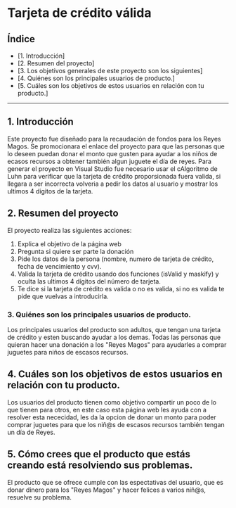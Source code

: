# Tarjeta de crédito válida

## Índice

* [1. Introducción]
* [2. Resumen del proyecto]
* [3. Los objetivos generales de este proyecto son los siguientes]
* [4. Quiénes son los principales usuarios de producto.]
* [5. Cuáles son los objetivos de estos usuarios en relación con tu producto.]

***

## 1. Introducción

Este proyecto fue diseñado para la recaudación de fondos para los Reyes Magos. Se promocionara el enlace del proyecto para que las personas que lo deseen puedan donar el monto que gusten para ayudar a los niños de ecasos recursos a obtener también algun juguete el día de reyes. 
Para generar el proyecto en Visual Studio fue necesario usar el cAlgoritmo de Luhn para verificar que la tarjeta de crédito proporsionada fuera valida, si llegara a ser incorrecta volveria a pedir los datos al usuario y mostrar los ultimos 4 digitos de la tarjeta. 

## 2. Resumen del proyecto

El proyecto realiza las siguientes acciones:
1. Explica el objetivo de la página web
2. Pregunta si quiere ser parte la donación
3. Pide los datos de la persona (nombre, numero de tarjeta de crédito, fecha de vencimiento y cvv).
4. Valida la tarjeta de crédito usando dos funciones (isValid y maskify) y oculta las ultimos 4 dígitos del número de tarjeta. 
5. Te dice si la tarjeta de crédito es valida o no es valida, si no es valida te pide que vuelvas a introducirla. 

### 3. Quiénes son los principales usuarios de producto.

Los principales usuarios del producto son adultos, que tengan una tarjeta de crédito y esten buscando ayudar a los demas. Todas las personas que quieran hacer una donación a los "Reyes Magos" para ayudarles a comprar juguetes para niños de escasos recursos.

## 4. Cuáles son los objetivos de estos usuarios en relación con tu producto.

Los usuarios del producto tienen como objetivo compartir un poco de lo que tienen para otros, en este caso esta página web les ayuda con a resolver esta nececidad, les da la opcion de donar un monto para poder comprar juguetes para que los niñ@s de escasos recursos también tengan un día de Reyes.

## 5. Cómo crees que el producto que estás creando está resolviendo sus problemas.

El producto que se ofrece cumple con las espectativas del usuario, que es donar dinero para los "Reyes Magos" y hacer felices a varios niñ@s, resuelve su problema.
